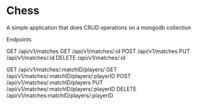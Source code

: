 # Chess

A simple application that does CRUD operations on a mongodb collection

Endpoints 

GET /api/v1/matches
GET /api/v1/matches/:id
POST /api/v1/matches
PUT /api/v1/matches/:id
DELETE /api/v1/matches/:id

GET /api/v1/matches/:matchID/players/
GET /api/v1/matches/:matchID/players/:playerID
POST /api/v1/matches/:matchID/players
PUT /api/v1/matches/:matchID/players/:playerID
DELETE /api/v1/matches:matchID/players/:playerID